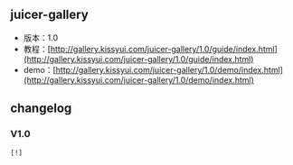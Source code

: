 ## juicer-gallery

* 版本：1.0
* 教程：[http://gallery.kissyui.com/juicer-gallery/1.0/guide/index.html](http://gallery.kissyui.com/juicer-gallery/1.0/guide/index.html)
* demo：[http://gallery.kissyui.com/juicer-gallery/1.0/demo/index.html](http://gallery.kissyui.com/juicer-gallery/1.0/demo/index.html)

## changelog

### V1.0

    [!]


